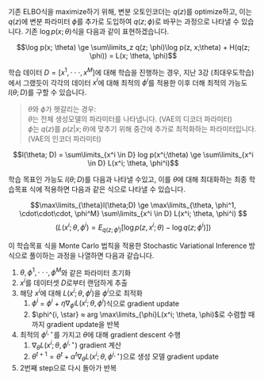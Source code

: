 기존 ELBO식을 maximize하기 위해, 변분 오토인코더는 $q(z)$를 optimize하고, 이는 $q(z)$에 변분 파라미터 $\phi$를 추가로 도입하여 $q(z;\phi)$로 바꾸는 과정으로 나타낼 수 있습니다. 기존 $\log p(x; \theta)$식을 다음과 같이 표현하겠습니다.

$$\log p(x; \theta) \ge \sum\limits_z q(z; \phi)\log p(z, x;\theta) + H(q(z; \phi)) = L(x; \theta, \phi)$$

학습 데이터 $D = [x^1, \cdot\cdot\cdot, x^M]$에 대해 학습을 진행하는 경우, 지난 3강 (최대우도학습)에서 그랬듯이 각각의 데이터 $x^i$에 대해 최적의 $\phi^i$를 적용한 이후 더해 최적의 가능도 $l(\theta; D)$를 구할 수 있습니다.

> $\theta$와 $\phi$가 헷갈리는 경우:<br>
> $\theta$는 전체 생성모델의 파라미터를 나타냅니다. (VAE의 디코더 파라미터)<br>
> $\phi$는 $q(z)$를 $p(z|x;\theta)$에 맞추기 위해 중간에 추가로 최적화하는 파라미터입니다. (VAE의 인코더 파라미터)

$$l(\theta; D) = \sum\limits_{x^i \in D} log p(x^i;\theta) \ge \sum\limits_{x^i \in D} L(x^i; \theta, \phi^i)$$

학습 목표인 가능도 $l(\theta; D)$를 다음과 나타낼 수있고, 이를 $\theta$에 대해 최대화하는 최종 학습목표 식에 적용하면 다음과 같은 식으로 나타낼 수 있습니다.

$$\max\limits_{\theta}l(\theta;D) \ge \max\limits_{\theta, \phi^1, \cdot\cdot\cdot, \phi^M} \sum\limits_{x^i \in D} L(x^i; \theta, \phi^i) $$
$$(L(x^i; \theta, \phi^i)  = E_{q(z;\phi^i)}[\log p(z, x^i;\theta) - \log q(z; \phi^i)]) $$

이 학습목표 식을 Monte Carlo 법칙을 적용한 Stochastic Variational Inference 방식으로 풀이하는 과정을 나열하면 다음과 같습니다.

1. $\theta, \phi^1, \cdot\cdot\cdot, \phi^M$와 같은 파라미터 초기화
2. $x^i$를 데이터셋 $D$로부터 랜덤하게 추출
3. 해당 $x^i$에 대해 $L(x^i; \theta, \phi^i)$을 $\phi^i$으로 최적화
	1. $\phi^i$ = $\phi^i$ + $\eta \nabla_{\phi^i}L(x^i;\theta, \phi^i)$식으로 gradient update
	2. $\phi^{i, \star} ≈ arg \max\limits_{\phi}L(x^i; \theta, \phi)$로 수렴할 때까지  gradient update을 반복
4. 최적의 $\phi^{i, \star}$를 가지고 $\theta$에 대해 gradient descent 수행
	1. $\nabla_{\theta}L(x^i; \theta, \phi^{i, \star})$ gradient 계산
	2. $\theta^{t+1} = \theta^t + \alpha^t \nabla_{\theta}L(x^i; \theta, \phi^{i, \star})$으로 생성 모델 gradient update
5. 2번째 step으로 다시 돌아가 반복